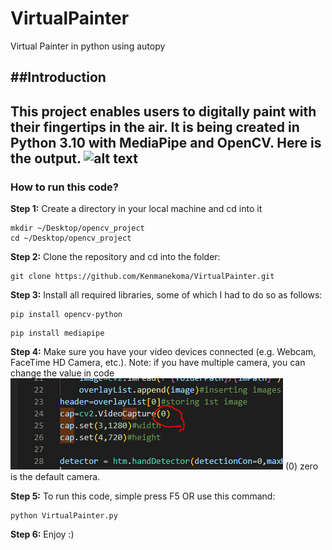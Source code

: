 # VirtualPainter
Virtual Painter in python using autopy

##Introduction
----
  This project enables users to digitally paint with their fingertips in the air. It is being created in Python 3.10 with MediaPipe and OpenCV. Here is the output.
  ![alt text](image/draw.gif)
----  
  
### How to run this code?

**Step 1:** Create a directory in your local machine and cd into it

```
mkdir ~/Desktop/opencv_project
cd ~/Desktop/opencv_project
```

**Step 2:** Clone the repository and cd into the folder:

```
git clone https://github.com/Kenmanekoma/VirtualPainter.git
```
**Step 3:** Install all required libraries, some of which I had to do so as follows:
```
pip install opencv-python
```
```
pip install mediapipe
```
**Step 4:** Make sure you have your video devices connected (e.g. Webcam, FaceTime HD Camera, etc.). Note: if you have multiple camera, you can change the value in code
     ![alt text](image/Captureimage.PNG)
     (0) zero is the default camera.

**Step 5:** To run this code, simple press F5 OR use this command:
```
python VirtualPainter.py
```

**Step 6:** Enjoy :)

     
